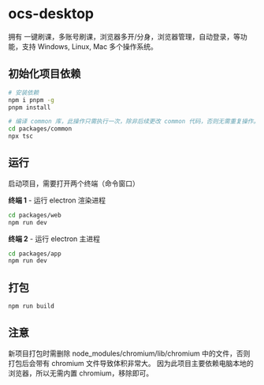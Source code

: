 # ocs-desktop

拥有 一键刷课，多账号刷课，浏览器多开/分身，浏览器管理，自动登录，等功能，支持 Windows, Linux, Mac 多个操作系统。

## 初始化项目依赖

```bash
# 安装依赖
npm i pnpm -g
pnpm install

# 编译 common 库，此操作只需执行一次，除非后续更改 common 代码，否则无需重复操作。
cd packages/common
npx tsc
```

## 运行

启动项目，需要打开两个终端（命令窗口）

**终端 1** - 运行 electron 渲染进程

```bash
cd packages/web
npm run dev
```

**终端 2** - 运行 electron 主进程

```bash
cd packages/app
npm run dev
```

## 打包

```bash
npm run build
```

## 注意

新项目打包时需删除 node_modules/chromium/lib/chromium 中的文件，否则打包后会带有 chromium 文件导致体积非常大。
因为此项目主要依赖电脑本地的浏览器，所以无需内置 chromium，移除即可。
